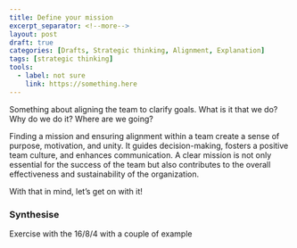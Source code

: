 ```yaml
---
title: Define your mission
excerpt_separator: <!--more-->
layout: post
draft: true
categories: [Drafts, Strategic thinking, Alignment, Explanation]
tags: [strategic thinking]
tools:
  - label: not sure
    link: https://something.here
---
```


Something about aligning the team to clarify goals. What is it that we do? Why do we do it? Where are we going?

Finding a mission and ensuring alignment within a team create a sense of purpose, motivation, and unity. It guides decision-making, fosters a positive team culture, and enhances communication. A clear mission is not only essential for the success of the team but also contributes to the overall effectiveness and sustainability of the organization.



With that in mind, let’s get on with it!

<!--more-->


### Synthesise

Exercise with the 16/8/4 with a couple of example
